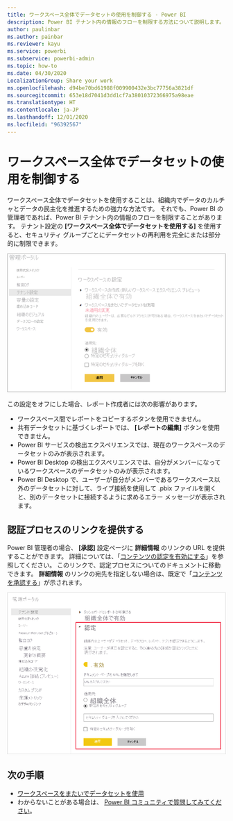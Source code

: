 ```yaml
---
title: ワークスペース全体でデータセットの使用を制御する - Power BI
description: Power BI テナント内の情報のフローを制限する方法について説明します。
author: paulinbar
ms.author: painbar
ms.reviewer: kayu
ms.service: powerbi
ms.subservice: powerbi-admin
ms.topic: how-to
ms.date: 04/30/2020
LocalizationGroup: Share your work
ms.openlocfilehash: d94be70bd61988f009900432e3bc77756a3821df
ms.sourcegitcommit: 653e18d7041d3dd1cf7a38010372366975a98eae
ms.translationtype: HT
ms.contentlocale: ja-JP
ms.lasthandoff: 12/01/2020
ms.locfileid: "96392567"
---
```

# <a name="control-the-use-of-datasets-across-workspaces"></a>ワークスペース全体でデータセットの使用を制御する

ワークスペース全体でデータセットを使用することは、組織内でデータのカルチャとデータの民主化を推進するための強力な方法です。 それでも、Power BI の管理者であれば、Power BI テナント内の情報のフローを制限することがあります。 テナント設定の **[ワークスペース全体でデータセットを使用する]** を使用すると、セキュリティ グループごとにデータセットの再利用を完全にまたは部分的に制限できます。

![Power BI 管理者ワークスペースの設定](media/service-datasets-admin-across-workspaces/power-bi-admin-workspace-settings.png)

この設定をオフにした場合、レポート作成者には次の影響があります。

- ワークスペース間でレポートをコピーするボタンを使用できません。 
- 共有データセットに基づくレポートでは、 **[レポートの編集]** ボタンを使用できません。
- Power BI サービスの検出エクスペリエンスでは、現在のワークスペースのデータセットのみが表示されます。
- Power BI Desktop の検出エクスペリエンスでは、自分がメンバーになっているワークスペースのデータセットのみが表示されます。
- Power BI Desktop で、ユーザーが自分がメンバーであるワークスペース以外のデータセットに対して、ライブ接続を使用して .pbix ファイルを開くと、別のデータセットに接続するように求めるエラー メッセージが表示されます。

## <a name="provide-a-link-for-the-certification-process"></a>認証プロセスのリンクを提供する

Power BI 管理者の場合、 **[承認]** 設定ページに **詳細情報** のリンクの URL を提供することができます。  詳細については、「[コンテンツの認定を有効にする](../admin/service-admin-setup-certification.md)」を参照してください。 このリンクで、認定プロセスについてのドキュメントに移動できます。 **詳細情報** のリンクの宛先を指定しない場合は、既定で「[コンテンツを承認する](../collaborate-share/service-endorse-content.md)」が示されます。

![データセットの認定の詳細情報](media/service-datasets-admin-across-workspaces/service-admin-certification-setup-dialog.png)

## <a name="next-steps"></a>次の手順

- [ワークスペースをまたいでデータセットを使用](service-datasets-across-workspaces.md)
- わからないことがある場合は、 [Power BI コミュニティで質問してみてください](https://community.powerbi.com/)。
